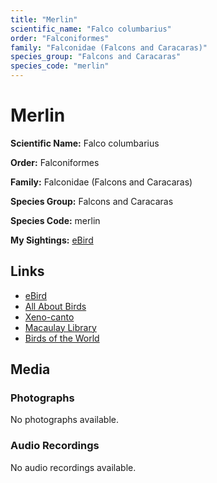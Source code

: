 ```yaml
---
title: "Merlin"
scientific_name: "Falco columbarius"
order: "Falconiformes"
family: "Falconidae (Falcons and Caracaras)"
species_group: "Falcons and Caracaras"
species_code: "merlin"
---
```


# Merlin

**Scientific Name:** Falco columbarius

**Order:** Falconiformes

**Family:** Falconidae (Falcons and Caracaras)

**Species Group:** Falcons and Caracaras

**Species Code:** merlin

**My Sightings:** [eBird](https://ebird.org/lifelist?r=world&time=life&spp=merlin)

## Links
* [eBird](https://ebird.org/species/merlin) 
* [All About Birds](https://www.allaboutbirds.org/guide/merlin) 
* [Xeno-canto](https://www.xeno-canto.org/species/merlin) 
* [Macaulay Library](https://search.macaulaylibrary.org/catalog?taxonCode=merlin&sort=rating_rank_desc)
* [Birds of the World](https://birdsoftheworld.org/bow/species/merlin)

## Media
### Photographs
No photographs available.

### Audio Recordings
No audio recordings available.

